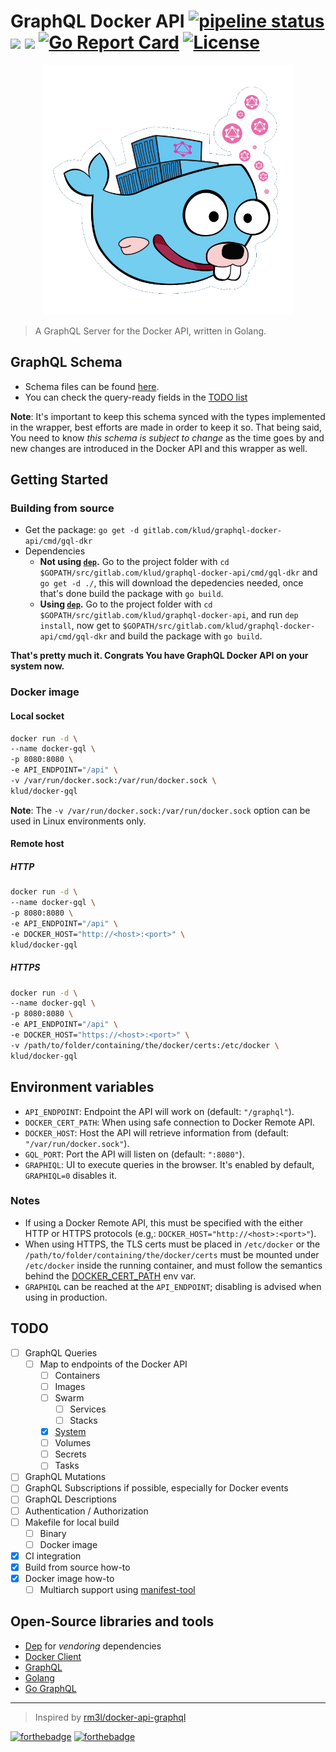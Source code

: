 # GraphQL Docker API [![pipeline status](https://gitlab.com/klud/graphql-docker-api/badges/master/pipeline.svg)](https://gitlab.com/klud/graphql-docker-api/commits/master) [![](https://images.microbadger.com/badges/version/klud/docker-gql.svg)](https://microbadger.com/images/klud/docker-gql "Get your own version badge on microbadger.com") [![](https://images.microbadger.com/badges/image/klud/docker-gql.svg)](https://microbadger.com/images/klud/docker-gql "Get your own image badge on microbadger.com") [![Go Report Card](https://goreportcard.com/badge/gitlab.com/klud/graphql-docker-api)](https://goreportcard.com/report/gitlab.com/klud/graphql-docker-api) [![License](https://img.shields.io/badge/license-MIT-green.svg?style=flat)](LICENSE)

<p align="center"> <img src="resources/docker-go-graphql.png" alt="Logo" width="400"></p>

> A GraphQL Server for the Docker API, written in Golang.

## GraphQL Schema

* Schema files can be found [here](resources/schema).
* You can check the query-ready fields in the [TODO list](#todo)

**Note**: It's important to keep this schema synced with the types implemented in the wrapper, best efforts are made in order to keep it so. That being said, You need to know *this schema is subject to change* as the time goes by and new changes are introduced in the Docker API and this wrapper as well.

## Getting Started

### Building from source

* Get the package: `go get -d gitlab.com/klud/graphql-docker-api/cmd/gql-dkr`
* Dependencies
  * **Not using [`dep`](README.md#open-source-libraries-and-tools).** Go to the project folder with `cd $GOPATH/src/gitlab.com/klud/graphql-docker-api/cmd/gql-dkr` and `go get -d ./`, this will download the depedencies needed, once that's done build the package with `go build`.
  * **Using [`dep`](README.md#open-source-libraries-and-tools).** Go to the project folder with `cd $GOPATH/src/gitlab.com/klud/graphql-docker-api`, and run `dep install`, now get to `$GOPATH/src/gitlab.com/klud/graphql-docker-api/cmd/gql-dkr` and build the package with `go build`.

**That's pretty much it. Congrats You have GraphQL Docker API on your system now.**

### Docker image

#### Local socket

```sh
docker run -d \
--name docker-gql \
-p 8080:8080 \
-e API_ENDPOINT="/api" \
-v /var/run/docker.sock:/var/run/docker.sock \
klud/docker-gql
```

**Note**: The `-v /var/run/docker.sock:/var/run/docker.sock` option can be used in Linux environments only.

#### Remote host

##### HTTP

```sh
docker run -d \
--name docker-gql \
-p 8080:8080 \
-e API_ENDPOINT="/api" \
-e DOCKER_HOST="http://<host>:<port>" \
klud/docker-gql
```

##### HTTPS

```sh
docker run -d \
--name docker-gql \
-p 8080:8080 \
-e API_ENDPOINT="/api" \
-e DOCKER_HOST="https://<host>:<port>" \
-v /path/to/folder/containing/the/docker/certs:/etc/docker \
klud/docker-gql
```

## Environment variables

* `API_ENDPOINT`: Endpoint the API will work on (default: `"/graphql"`).
* `DOCKER_CERT_PATH`: When using safe connection to Docker Remote API.
* `DOCKER_HOST`: Host the API will retrieve information from (default: `"/var/run/docker.sock"`).
* `GQL_PORT`: Port the API will listen on (default: `":8080"`).
* `GRAPHIQL`: UI to execute queries in the browser. It's enabled by default, `GRAPHIQL=0` disables it.

### Notes

* If using a Docker Remote API, this must be specified with the either HTTP or HTTPS protocols (e.g,: `DOCKER_HOST="http://<host>:<port>"`).
* When using HTTPS, the TLS certs must be placed in `/etc/docker` or the `/path/to/folder/containing/the/docker/certs` must be mounted under `/etc/docker` inside the running container, and must follow the semantics behind the [DOCKER_CERT_PATH](https://docs.docker.com/engine/security/https/#create-a-ca-server-and-client-keys-with-openssl) env var.
* `GRAPHIQL` can be reached at the `API_ENDPOINT`; disabling is advised when using in production.

## TODO

* [ ] GraphQL Queries
    * [ ] Map to endpoints of the Docker API
      * [ ] Containers
      * [ ] Images
      * [ ] Swarm
          * [ ] Services
          * [ ] Stacks
      * [x] [System](resources/schema/system.graphql)
      * [ ] Volumes
      * [ ] Secrets
      * [ ] Tasks
* [ ] GraphQL Mutations
* [ ] GraphQL Subscriptions if possible, especially for Docker events
* [ ] GraphQL Descriptions
* [ ] Authentication / Authorization
* [ ] Makefile for local build
    * [ ] Binary
    * [ ] Docker image
* [x] CI integration
* [x] Build from source how-to
* [x] Docker image how-to
    * [ ] Multiarch support using [manifest-tool](https://github.com/estesp/manifest-tool)

## Open-Source libraries and tools

* [Dep](https://github.com/golang/dep) for *vendoring* dependencies
* [Docker Client](https://github.com/moby/moby/tree/master/client)
* [GraphQL](http://graphql.org)
* [Golang](https://golang.org/)
* [Go GraphQL](https://github.com/graphql-go/graphql)

---
> Inspired by [rm3l/docker-api-graphql](https://github.com/rm3l/docker-api-graphql)

[![forthebadge](https://forthebadge.com/images/badges/built-with-love.svg)](https://forthebadge.com) [![forthebadge](https://forthebadge.com/images/badges/kinda-sfw.svg)](https://forthebadge.com)